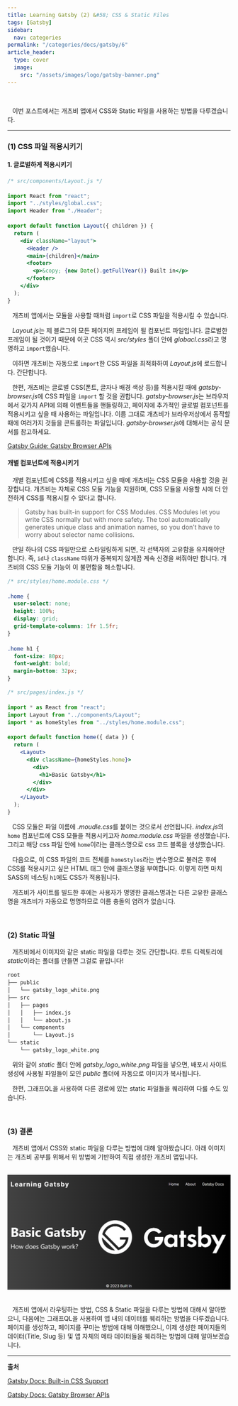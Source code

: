```yaml
---
title: Learning Gatsby (2) &#58; CSS & Static Files
tags: [Gatsby]
sidebar:
  nav: categories
permalink: "/categories/docs/gatsby/6"
article_header:
  type: cover
  image:
    src: "/assets/images/logo/gatsby-banner.png"
---
```


<!-- more-->

<br/>

&ensp; 이번 포스트에서는 개츠비 앱에서 CSS와 Static 파일을 사용하는 방법을 다루겠습니다.

---

### (1) CSS 파일 적용시키기

#### 1. 글로벌하게 적용시키기

```jsx
/* src/components/Layout.js */

import React from "react";
import "../styles/global.css";
import Header from "./Header";

export default function Layout({ children }) {
  return (
    <div className="layout">
      <Header />
      <main>{children}</main>
      <footer>
        <p>&copy; {new Date().getFullYear()} Built in</p>
      </footer>
    </div>
  );
}
```

&ensp; 개츠비 앱에서는 모듈을 사용할 때처럼 `import`로 CSS 파일을 적용시킬 수 있습니다.

&ensp; *Layout.js*는 제 블로그의 모든 페이지의 프레임이 될 컴포넌트 파일입니다. 글로벌한 프레임이 될 것이기 때문에 이곳 CSS 역시 _src/styles_ 폴더 안에 *globacl.css*라고 명명하고 `import`했습니다.

&ensp; 이하면 개츠비는 자동으로 `import`한 CSS 파일을 최적화하여 *Layout.js*에 로드합니다. 간단합니다.

&ensp; 한편, 개츠비는 글로벌 CSS(폰트, 글자나 배경 색상 등)를 적용시킬 때에 *gatsby-browser.js*에 CSS 파일을 `import` 할 것을 권합니다. *gatsby-browser.js*는 브라우저에서 갖가지 API에 의해 이벤트들을 핸들링하고, 페이지에 추가적인 글로벌 컴포넌트를 적용시키고 싶을 때 사용하는 파일입니다. 이름 그대로 개츠비가 브라우저상에서 동작할 때에 여러가지 것들을 콘트롤하는 파일입니다. *gatsby-browser.js*에 대해서는 공식 문서를 참고하세요.

[Gatsby Guide: Gatsby Browser APIs](https://www.gatsbyjs.com/docs/reference/config-files/gatsby-browser/)

#### 개별 컴포넌트에 적용시키기

&ensp; 개별 컴포넌트에 CSS를 적용시키고 싶을 때에 개츠비는 CSS 모듈을 사용할 것을 권장합니다. 개츠비는 자체로 CSS 모듈 기능을 지원하며, CSS 모듈을 사용할 시에 더 안전하게 CSS를 적용시킬 수 있다고 합니다.

> Gatsby has built-in support for CSS Modules. CSS Modules let you write CSS normally but with more safety. The tool automatically generates unique class and animation names, so you don’t have to worry about selector name collisions.

&ensp; 만일 하나의 CSS 파일만으로 스타일링하게 되면, 각 선택자의 고유함을 유지해야만 합니다. 즉, `id`나 `className` 따위가 중복되지 않게끔 계속 신경을 써줘야만 합니다. 개츠비의 CSS 모듈 기능이 이 불편함을 해소합니다.

```css
/* src/styles/home.module.css */

.home {
  user-select: none;
  height: 100%;
  display: grid;
  grid-template-columns: 1fr 1.5fr;
}

.home h1 {
  font-size: 80px;
  font-weight: bold;
  margin-bottom: 32px;
}
```

```jsx
/* src/pages/index.js */

import * as React from "react";
import Layout from "../components/Layout";
import * as homeStyles from "../styles/home.module.css";

export default function home({ data }) {
  return (
    <Layout>
      <div className={homeStyles.home}>
        <div>
          <h1>Basic Gatsby</h1>
        </div>
      </div>
    </Layout>
  );
}
```

&ensp; CSS 모듈은 파일 이름에 *.moudle.css*를 붙이는 것으로서 선언됩니다. *index.js*의 `home` 컴포넌트에 CSS 모듈을 적용시키고자 _home.module.css_ 파일을 생성했습니다. 그리고 해당 css 파일 안에 `home`이라는 클래스명으로 css 코드 블록을 생성했습니다.

&ensp; 다음으로, 이 CSS 파일의 코드 전체를 `homeStyles`라는 변수명으로 불러온 후에 CSS를 적용시키고 싶은 HTML 태그 안에 클래스명을 부여합니다. 이렇게 하면 마치 SASS의 네스팅 `h1`에도 CSS가 적용됩니다.

&ensp; 개츠비가 사이트를 빌드한 후에는 사용자가 명명한 클래스명과는 다른 고유한 클래스명을 개츠비가 자동으로 명명하므로 이름 충돌의 염려가 없습니다.

<br/>

### (2) Static 파일

&ensp; 개츠비에서 이미지와 같은 static 파일을 다루는 것도 간단합니다. 루트 디렉토리에 *static*이라는 폴더를 만들면 그걸로 끝입니다!

```zsh
root
├── public
│   └── gatsby_logo_white.png
├── src
│   ├── pages
│   │   ├── index.js
│   │   └── about.js
│   └── components
│       └── Layout.js
└── static
    └── gatsby_logo_white.png
```

&ensp; 위와 같이 _static_ 폴더 안에 _gatsby_logo_white.png_ 파일을 넣으면, 배포시 사이트 생성에 사용될 파일들이 모인 _public_ 폴더에 자동으로 이미지가 복사됩니다.

&ensp; 한편, 그래프QL을 사용하여 다른 경로에 있는 static 파일들을 퀘리하여 다룰 수도 있습니다.

<br/>

### (3) 결론

&ensp; 개츠비 앱에서 CSS와 static 파일을 다루는 방법에 대해 알아봤습니다. 아래 이미지는 개츠비 공부를 위해서 위 방법에 기반하여 직접 생성한 개츠비 앱입니다.

<br/>

<div align="center">
<img src="/assets/images/docs/gatsby/6-1.png" width=600 />
</div>

<br/>

&ensp; 개츠비 앱에서 라우팅하는 방법, CSS & Static 파일을 다루는 방법에 대해서 알아봤으니, 다음에는 그래프QL을 사용하여 앱 내의 데이터를 퀘리하는 방법을 다루겠습니다. 페이지를 생성하고, 페이지를 꾸미는 방법에 대해 이해했으니, 이제 생성한 페이지들의 데이터(Title, Slug 등) 및 앱 자체의 메타 데이터들을 퀘리하는 방법에 대해 알아보겠습니다.

---

**출처**

[Gatsby Docs: Built-in CSS Support](https://www.gatsbyjs.com/docs/how-to/styling/built-in-css/)

[Gatsby Docs: Gatsby Browser APIs](https://www.gatsbyjs.com/docs/reference/config-files/gatsby-browser/)
